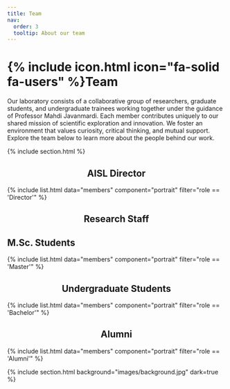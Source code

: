 ```yaml
---
title: Team
nav:
  order: 3
  tooltip: About our team
---
```


# {% include icon.html icon="fa-solid fa-users" %}Team

Our laboratory consists of a collaborative group of researchers, graduate students, and undergraduate trainees working together under the guidance of Professor Mahdi Javanmardi. Each member contributes uniquely to our shared mission of scientific exploration and innovation. We foster an environment that values curiosity, critical thinking, and mutual support.
Explore the team below to learn more about the people behind our work.

{% include section.html %}

<div style="text-align: center">
  <h2>AISL Director</h2>
</div>
{% include list.html data="members" component="portrait" filter="role == 'Director'" %}

<div style="text-align: center">
  <h2>Research Staff</h2>
</div
{% include list.html data="members" component="portrait" filter="role == 'Research'" %}

<div style="text-align: center">
  <h2>M.Sc. Students</h2>
</div>
{% include list.html data="members" component="portrait" filter="role == 'Master'" %}

<div style="text-align: center">
  <h2>Undergraduate Students</h2>
</div>
{% include list.html data="members" component="portrait" filter="role == 'Bachelor'" %}

<div style="text-align: center">
  <h2>Alumni</h2>
</div>
{% include list.html data="members" component="portrait" filter="role == 'Alumni'" %}

{% include section.html background="images/background.jpg" dark=true %}

<!-- Lorem ipsum dolor sit amet, consectetur adipiscing elit, sed do eiusmod tempor
incididunt ut labore et dolore magna aliqua. Ut enim ad minim veniam, quis
nostrud exercitation ullamco laboris nisi ut aliquip ex ea commodo consequat.

{% include section.html %}

{% capture content %}

{% include figure.html image="images/photo.jpg" %}
{% include figure.html image="images/photo.jpg" %}
{% include figure.html image="images/photo.jpg" %}

{% endcapture %}

{% include grid.html style="square" content=content %} -->